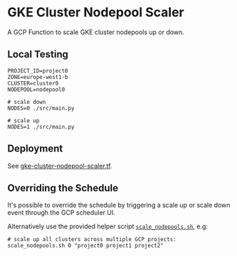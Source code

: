 # GKE Cluster Nodepool Scaler

A GCP Function to scale GKE cluster nodepools up or down.

## Local Testing
```
PROJECT_ID=project0
ZONE=europe-west1-b
CLUSTER=cluster0
NODEPOOL=nodepool0

# scale down
NODES=0 ./src/main.py

# scale up
NODES=1 ./src/main.py
```

## Deployment

See [gke-cluster-nodepool-scaler.tf](gke-cluster-nodepool-scaler.tf).

## Overriding the Schedule

It's possible to override the schedule by triggering a scale up or scale down event through the GCP scheduler UI.

Alternatively use the provided helper script [`scale_nodepools.sh`](https://github.com/roobert/gke-cluster-nodepool-scaler/blob/master/scale_nodepools.sh), e.g:
```
# scale up all clusters across multiple GCP projects:
scale_nodepools.sh 0 "project0 project1 project2"
```


